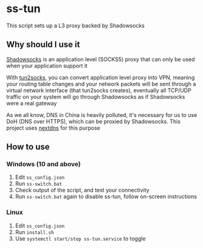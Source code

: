 # ss-tun

This script sets up a L3 proxy backed by Shadowsocks

## Why should I use it

[Shadowsocks](https://github.com/shadowsocks/shadowsocks-rust) is an application level (SOCKS5) proxy that can only be used when your application support it

With [tun2socks](https://github.com/xjasonlyu/tun2socks/), you can convert application level proxy into VPN, meaning your routing table changes and your network packets will be sent through a virtual network interface (that tun2socks creates), eventually all TCP/UDP traffic on your system will go through Shadowsocks as if Shadowsocks were a real gateway

As we all know, DNS in China is heavily polluted, it's necessary for us to use DoH (DNS over HTTPS), which can be proxied by Shadowsocks. This project uses [nextdns](https://github.com/nextdns/nextdns) for this purpose

## How to use

### Windows (10 and above)

1. Edit `ss_config.json`
2. Run `ss-switch.bat`
3. Check output of the script, and test your connectivity
4. Run `ss-switch.bat` again to disable ss-tun, follow on-screen instructions

### Linux

1. Edit `ss_config.json`
2. Run `install.sh`
3. Use `systemctl start/stop ss-tun.service` to toggle

